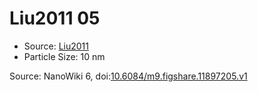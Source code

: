 <a name="material" />

# Liu2011 05
<script type="application/ld+json">
  {
    "@context": "https://schema.org/",
    "@type": "ChemicalSubstance",
    "@id": "https://egonw.github.io/nanowiki/nanowiki86.html#material",
    "http://purl.org/dc/terms/conformsTo":
      {
        "@type": "CreativeWork",
        "@id": "https://bioschemas.org/profiles/ChemicalSubstance/0.4-RELEASE/"
      },
    "identfier": "86",
    "name": "Liu2011 05",
    "url": "https://egonw.github.io/nanowiki/nanowiki86.html#material",
    "sameAs": "http://127.0.0.1/mediawiki/index.php/Special:URIResolver/Liu2011_05"
  }
</script>


* Source: [Liu2011](articleLiu2011.md)
* Particle Size: 10 nm


Source: NanoWiki 6, doi:[10.6084/m9.figshare.11897205.v1](https://doi.org/10.6084/m9.figshare.11897205.v1)
